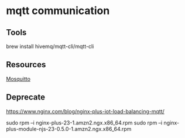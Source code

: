 # mqtt communication

## Tools
brew install hivemq/mqtt-cli/mqtt-cli

## Resources
[Mosquitto](https://www.digitalocean.com/community/tutorials/how-to-install-and-secure-the-mosquitto-mqtt-messaging-broker-on-centos-)


## Deprecate
https://www.nginx.com/blog/nginx-plus-iot-load-balancing-mqtt/

sudo rpm –i nginx-plus-23-1.amzn2.ngx.x86_64.rpm
sudo rpm –i nginx-plus-module-njs-23-0.5.0-1.amzn2.ngx.x86_64.rpm
